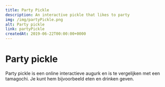 ```yaml
---
title: Party Pickle
description: An interactive pickle that likes to party
img: /img/partyPickle.png
alt: Party pickle
link: partyPickle
createdAt: 2019-06-22T00:00:00+0000
---
```


# Party pickle

Party pickle is een online interactieve augurk en is te vergelijken met een tamagochi.
Je kunt hem bijvoorbeeld eten en drinken geven.

<party-pickle></party-pickle>

<!-- move this to pickle component -->
<!-- <script src="/js/partyPickle.js" defer></script> -->
